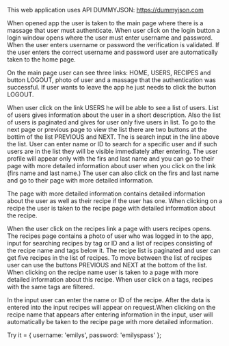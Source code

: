 This web application uses API DUMMYJSON: https://dummyjson.com

When opened app the user is taken to the main page where there is a massage that user must authenticate. When user click on the login button a login window opens where the user must enter username and password. When the user enters username or password the verification is validated.
If the user enters the correct username and password user are automatically taken to the home page.

On the main page user can see three links: HOME, USERS, RECIPES and button LOGOUT, photo of user and a massage that the authentication was successful. If user wants to leave the app he just needs to click the button LOGOUT.

When user click on the link USERS he will be able to see a list of users. List of users gives information about the user in a short description. Also the list of users is paginated and gives for user only five users in list. To go to the next page or previous page to view the list there are two buttons at the bottim of the list PREVIOUS and NEXT. The is search input in the line above the list. User can enter name or ID to search for a specific user and if such users are in the list they will be visible immediately after entering. The user profile will appear only with the firs and last name and you can go to their page with more detailed information about user when you click on the link (firs name and last name.) The user can also click on the firs and last name and go to their page with more detailed information.

The page with more detailed information contains detailed information about the user as well as their recipe if the user has one. When clicking on a recipe the user is taken to the recipe page with detailed information about the recipe.

When the user click on the recipes link a page with users recipes opens. The recipes page contains a photo of user who was logged in to the app, input for searching recipes by tag or ID and a list of recipes consisting of the recipe name and tags below it. The recipe list is paginated and user can get five recipes in the list of recipes. To move between the list of recipes user can use the buttons PREVIOUS and NEXT at the bottom of the list. When clicking on the recipe name user is taken to a page with more detailed information about this recipe. When user click on a tags, recipes with the same tags are filtered.

In the input user can enter the name or ID of the recipe. After the data is entered into the input recipes will appear on request.When clicking on the recipe name that appears after entering information in the input, user will automatically be taken to the recipe page with more detailed information.

Try it = { username: 'emilys', password: 'emilyspass' };
